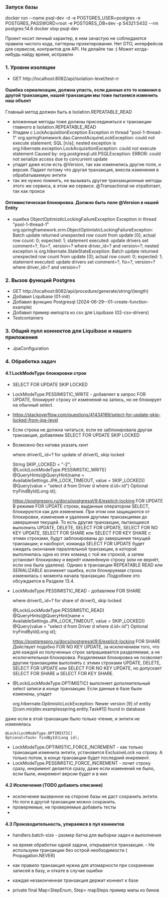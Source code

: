 ### Запуск базы

docker run --name psql-dev -d -e POSTGRES_USER=postgres -e POSTGRES_PASSWORD=root -e POSTGRES_DB=dev -p 54321:5432 --rm
postgres:14.6
docker stop psql-dev

Проект носит личный характер, в нем зачастую не соблюдаются правила чистого кода, паттерны проектирования.
Нет DTO, интерфейсов для сервисов, контрактов для API. Не делайте так :) Может когда-нибудь найду время, исправлю

### 1. Уровни изоляции

- GET http://localhost:8082/api/isolation-level/test-rr

#### Ошибка сериализации, должна упасть, если данные кто то изменил в другой транзакции, нашей транзакции мы тоже пытаемся изменить наш объект

Главный метод должен быть в Isolation.REPEATABLE_READ

- вложенные методы тоже должны присоединиться к транзакции главного в Isolation.REPEATABLE_READ
- Упадем с LockAcquisitionException
  Exception in thread "pool-1-thread-1" org.springframework.dao.CannotAcquireLockException: could not execute statement;
  SQL [n/a]; nested exception is org.hibernate.exception.LockAcquisitionException: could not execute statement
  Caused by: org.postgresql.util.PSQLException: ERROR: could not serialize access due to concurrent update
- упадет даже если есть @Version, так как изменились другие поля, и версия. Падает потому что другая транзакция, внесла
  изменения в обрабатываемую энтити
- так же нужно помнить, не вызывать другие транзакционные методы этого же сервиса, в этом же сервисе. @Transactional не
  отработает, так как прокси

#### Оптимистическая блокировка. Должно быть поле @Version в нашей Entity

- ошибка ObjectOptimisticLockingFailureException
  Exception in thread "pool-1-thread-1" org.springframework.orm.ObjectOptimisticLockingFailureException:
  Batch update returned unexpected row count from update [0]; actual row count: 0; expected: 1; statement executed:
  update drivers set comment=?, fio=?, version=? where driver_id=? and version=?;
  nested exception is org.hibernate.StaleStateException:
  Batch update returned unexpected row count from update [0]; actual row count: 0; expected: 1;
  statement executed: update drivers set comment=?, fio=?, version=? where driver_id=? and version=?

### 2. Вызов функций Postgres

- GET http://localhost:8082/api/procedure/generate/string/{length}
- Добавил Liquibase (01-init)
- Добавил функцию Postgresql (2024-06-29--01-create-function-example)
- Добавил пример импорта из csv для Liquibase (02-csv-drivers)
- Testcontainers

### 3. Общий пулл коннектов для Liquibase и нашего приложения

- JpaConfiguration

### 4. Обработка задач

#### 4.1 LockModeType блокировки строк

- SELECT FOR UPDATE SKIP LOCKED
- LockModeType.PESSIMISTIC_WRITE - добавляет в запрос FOR UPDATE, блокирует строку от изменений на запись, но не
  блокирует на обычный select.
- https://stackoverflow.com/questions/41434169/select-for-update-skip-locked-from-jpa-level
- Если строка не должна читаться, если ее заблокировала другая транзакция, добавляем SELECT FOR UPDATE SKIP LOCKED
- Возможно без натива указать хинт

    where driver0_.id=? for update of driver0_ skip locked

    String SKIP_LOCKED = "-2";
    @Lock(LockModeType.PESSIMISTIC_WRITE)
    @QueryHints(@QueryHint(name = AvailableSettings.JPA_LOCK_TIMEOUT, value = SKIP_LOCKED))
    @Query(value = "select d from Driver d where d.id=:id")
    Optional<Driver> tryFindById(Long id);
    
    https://postgrespro.ru/docs/postgresql/9.6/explicit-locking
    FOR UPDATE
    В режиме FOR UPDATE строки, выданные оператором SELECT, блокируются как для изменения. 
    При этом они защищаются от блокировки, изменения и удаления другими транзакциями до завершения текущей. 
    То есть другие транзакции, пытающиеся выполнить UPDATE, DELETE, SELECT FOR UPDATE, SELECT FOR NO KEY UPDATE, SELECT FOR SHARE или SELECT FOR KEY SHARE 
    с этими строками, будут заблокированы до завершения текущей транзакции; 
    и наоборот, команда SELECT FOR UPDATE будет ожидать окончания параллельной транзакции, в которой выполнилась одна из этих команд с той же строкой, 
    а затем установит блокировку и вернёт изменённую строку (или не вернёт, если она была удалена). 
    Однако в транзакции REPEATABLE READ или SERIALIZABLE возникнет ошибка, если блокируемая строка изменилась с момента начала транзакции. Подробнее это обсуждается в Разделе 13.4.

- LockModeType.PESSIMISTIC_READ - добавляем FOR SHARE

    where driver0_.id=? for share of driver0_ skip locked

    @Lock(LockModeType.PESSIMISTIC_READ)
    @QueryHints(@QueryHint(name = AvailableSettings.JPA_LOCK_TIMEOUT, value = SKIP_LOCKED))
    @Query(value = "select d from Driver d where d.id=:id")
    Optional<Driver> tryFindById(Long id);

    https://postgrespro.ru/docs/postgresql/9.6/explicit-locking
    FOR SHARE
    Действует подобно FOR NO KEY UPDATE, за исключением того, что для каждой из полученных строк запрашивается разделяемая, а не исключительная блокировка. 
    Разделяемая блокировка не позволяет другим транзакциям выполнять с этими строками UPDATE, DELETE, SELECT FOR UPDATE или SELECT FOR NO KEY UPDATE, но допускает SELECT FOR SHARE и SELECT FOR KEY SHARE.

- @Lock(LockModeType.OPTIMISTIC)
  выполняет дополнительный select записи в конце транзакции. Если данные в базе были изменены, упадет

    org.hibernate.OptimisticLockException: Newer version [9] of entity [[com.mirjdev.examplesspring.entity.Task#1]] found in database

даже если в этой транзакции было только чтение, и энтити не изменялась

    @Lock(LockModeType.OPTIMISTIC)
    Optional<Task> findById(Long id);

- LockModeType.OPTIMISTIC_FORCE_INCREMENT - как только транзакция изменила энтити, установится ExclusiveLock на строку.
  А только потом, в конце транзакции будет последний инкремент.
- LockModeType.PESSIMISTIC_FORCE_INCREMENT - лочит строку сразу, инкримент делается сразу, даже если изменений не было,
  если были, инкремент версии будет и в них

#### 4.2 Исключения (TODO добавить описание)

- исключение вызванное на стороне базы не даст сохранить энтити. Но логи в другой транзакции можно сохранить.
- проверяемые, не проверяемые добавить тесты
-

#### 4.3 Производительность, упираемся в пул коннектов
- handlers.batch-size - размер батча для выборки задач и выполнения
- на время обработки одной задачи, открывается транзакция. - Не используем транзакции без острой необходимости (
  Propagation.NEVER)
- как правило транзакция нужна для атомарности при сохранении записей в базу, и откате в случае ошибки
- каждая незаконченная транзакция держит коннект к базе

- private final Map<StepEnum, Step> mapSteps пример мапы из бинов  